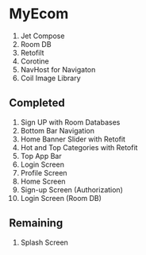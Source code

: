 # MyEcom
1. Jet Compose
2. Room DB
3. Retofilt
4. Corotine
5. NavHost for Navigaton
6. Coil Image Library

## Completed
1. Sign UP with Room Databases 
2. Bottom Bar Navigation
3. Home Banner Slider with Retofit
4. Hot and Top Categories with Retofit 
5. Top App Bar
6. Login Screen
7. Profile Screen
8. Home Screen
9. Sign-up Screen (Authorization)
10. Login Screen (Room DB)

## Remaining
1. Splash Screen

